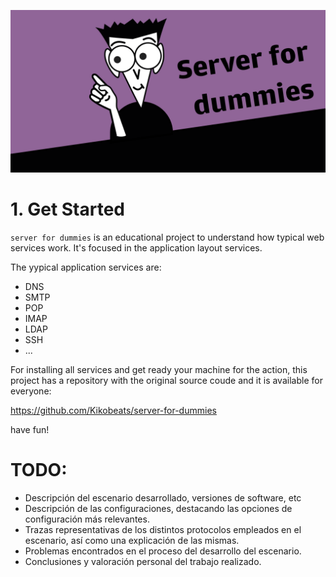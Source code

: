 ![image](examples/logo.png)

# 1. Get Started


`server for dummies` is an educational project to understand how typical web services work. It's focused in the application layout services.

The yypical application services are:

* DNS
* SMTP
* POP
* IMAP
* LDAP
* SSH
* ...

For installing all services and get ready your machine for the action, this project has a repository with the original source coude and it is available for everyone:

https://github.com/Kikobeats/server-for-dummies

have fun!


# TODO:
* Descripción del escenario desarrollado, versiones de software, etc
* Descripción de las configuraciones, destacando las opciones de configuración más relevantes.
* Trazas representativas de los distintos protocolos empleados en el escenario, así como una explicación de las mismas.
* Problemas encontrados en el proceso del desarrollo del escenario.
* Conclusiones y valoración personal del trabajo realizado.
